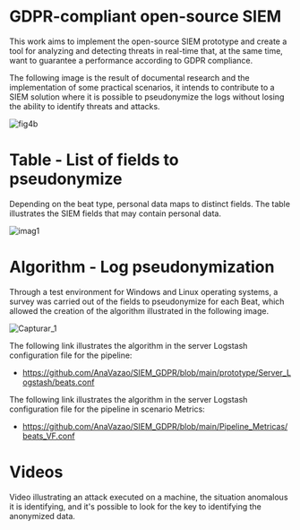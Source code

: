 # GDPR-compliant open-source SIEM

This work aims to implement the open-source SIEM prototype and create a tool for analyzing and detecting threats in real-time that, at the same time, want to guarantee a performance according to GDPR compliance.

The following image is the result of documental research and the implementation of some practical scenarios, it intends to contribute to a SIEM solution where it is possible to pseudonymize the logs without losing the ability to identify threats and attacks.

![fig4b](https://user-images.githubusercontent.com/130701154/231868018-65ff943b-f0c7-423b-b749-2c200cb0ebb0.png)

# Table -  List of fields to pseudonymize
Depending on the beat type, personal data maps to distinct fields. The table illustrates the SIEM fields that may contain personal data.

![imag1](https://user-images.githubusercontent.com/130701154/232053760-ce632691-ff27-4b3b-a7fb-a9d33e354b3e.JPG)


# Algorithm  - Log pseudonymization
Through a test environment for Windows and Linux operating systems, a survey was carried out of the fields to pseudonymize for each Beat, which allowed the creation of the algorithm illustrated in the following image.

![Capturar_1](https://user-images.githubusercontent.com/130701154/231874963-05969c78-5cf9-48b0-b66d-2b4b1dc67cca.PNG)

The following link illustrates the algorithm in the server Logstash configuration file for the pipeline:

* https://github.com/AnaVazao/SIEM_GDPR/blob/main/prototype/Server_Logstash/beats.conf


The following link illustrates the algorithm in the server Logstash configuration file for the pipeline in scenario Metrics:

* https://github.com/AnaVazao/SIEM_GDPR/blob/main/Pipeline_Metricas/beats_VF.conf


# Videos
Video illustrating an attack executed on a machine,  the situation anomalous it is identifying, and it's possible to look for the key to identifying the anonymized data. 


